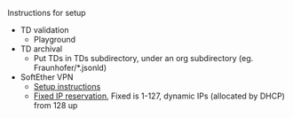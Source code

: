 Instructions for setup

* TD validation
   - Playground
* TD archival
   - Put TDs in TDs subdirectory, under an org subdirectory (eg. Fraunhofer/*.jsonld)
* SoftEther VPN
   - [Setup instructions](../../tools/vpn/README.md)
   - [Fixed IP reservation](tools/ip.csv), Fixed is 1-127, dynamic IPs (allocated by DHCP) from 128 up
   
